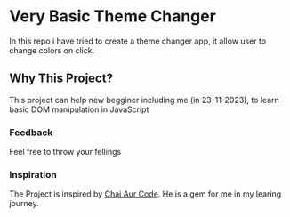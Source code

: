 # Very Basic Theme Changer
In this repo i have tried to create a theme changer app, it allow user to change colors on click. <br>
## Why This Project?
This project can help new begginer including me (in 23-11-2023), to learn basic DOM manipulation in JavaScript
### Feedback
Feel free to throw your fellings
### Inspiration
The Project is inspired by [Chai Aur Code](https://www.genome.gov/). He is a gem for me in my learing journey.
